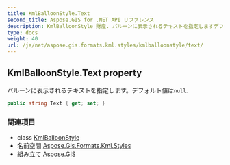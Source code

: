 ```yaml
---
title: KmlBalloonStyle.Text
second_title: Aspose.GIS for .NET API リファレンス
description: KmlBalloonStyle 財産. バルーンに表示されるテキストを指定しますデフォルト値はnull.
type: docs
weight: 40
url: /ja/net/aspose.gis.formats.kml.styles/kmlballoonstyle/text/
---
```

## KmlBalloonStyle.Text property

バルーンに表示されるテキストを指定します。デフォルト値は`null`.

```csharp
public string Text { get; set; }
```

### 関連項目

* class [KmlBalloonStyle](../)
* 名前空間 [Aspose.Gis.Formats.Kml.Styles](../../kmlballoonstyle/)
* 組み立て [Aspose.GIS](../../../)


